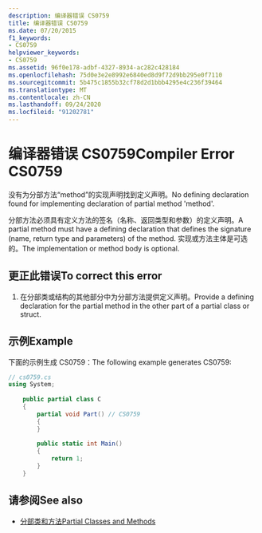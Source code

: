 ```yaml
---
description: 编译器错误 CS0759
title: 编译器错误 CS0759
ms.date: 07/20/2015
f1_keywords:
- CS0759
helpviewer_keywords:
- CS0759
ms.assetid: 96f0e178-adbf-4327-8934-ac282c428184
ms.openlocfilehash: 75d0e3e2e8992e6840ed8d9f72d9bb295e0f7110
ms.sourcegitcommit: 5b475c1855b32cf78d2d1bbb4295e4c236f39464
ms.translationtype: MT
ms.contentlocale: zh-CN
ms.lasthandoff: 09/24/2020
ms.locfileid: "91202781"
---
```

# <a name="compiler-error-cs0759"></a><span data-ttu-id="695ec-103">编译器错误 CS0759</span><span class="sxs-lookup"><span data-stu-id="695ec-103">Compiler Error CS0759</span></span>

<span data-ttu-id="695ec-104">没有为分部方法“method”的实现声明找到定义声明。</span><span class="sxs-lookup"><span data-stu-id="695ec-104">No defining declaration found for implementing declaration of partial method 'method'.</span></span>  
  
 <span data-ttu-id="695ec-105">分部方法必须具有定义方法的签名（名称、返回类型和参数）的定义声明。</span><span class="sxs-lookup"><span data-stu-id="695ec-105">A partial method must have a defining declaration that defines the signature (name, return type and parameters) of the method.</span></span> <span data-ttu-id="695ec-106">实现或方法主体是可选的。</span><span class="sxs-lookup"><span data-stu-id="695ec-106">The implementation or method body is optional.</span></span>  
  
## <a name="to-correct-this-error"></a><span data-ttu-id="695ec-107">更正此错误</span><span class="sxs-lookup"><span data-stu-id="695ec-107">To correct this error</span></span>  
  
1. <span data-ttu-id="695ec-108">在分部类或结构的其他部分中为分部方法提供定义声明。</span><span class="sxs-lookup"><span data-stu-id="695ec-108">Provide a defining declaration for the partial method in the other part of a partial class or struct.</span></span>  
  
## <a name="example"></a><span data-ttu-id="695ec-109">示例</span><span class="sxs-lookup"><span data-stu-id="695ec-109">Example</span></span>  

 <span data-ttu-id="695ec-110">下面的示例生成 CS0759：</span><span class="sxs-lookup"><span data-stu-id="695ec-110">The following example generates CS0759:</span></span>  
  
```csharp  
// cs0759.cs  
using System;  
  
    public partial class C  
    {  
        partial void Part() // CS0759  
        {  
        }  
  
        public static int Main()  
        {  
            return 1;  
        }  
    }  
```  
  
## <a name="see-also"></a><span data-ttu-id="695ec-111">请参阅</span><span class="sxs-lookup"><span data-stu-id="695ec-111">See also</span></span>

- [<span data-ttu-id="695ec-112">分部类和方法</span><span class="sxs-lookup"><span data-stu-id="695ec-112">Partial Classes and Methods</span></span>](../programming-guide/classes-and-structs/partial-classes-and-methods.md)
